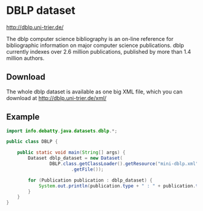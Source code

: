 # DBLP dataset

http://dblp.uni-trier.de/

The dblp computer science bibliography is an on-line reference for bibliographic information on major computer science publications. dblp currently indexes over 2.6 million publications, published by more than 1.4 million authors.

## Download
The whole dblp dataset is available as one big XML file, which you can download at http://dblp.uni-trier.de/xml/

## Example
```java
import info.debatty.java.datasets.dblp.*;

public class DBLP {

    public static void main(String[] args) {
        Dataset dblp_dataset = new Dataset(
                DBLP.class.getClassLoader().getResource("mini-dblp.xml")
                        .getFile());

        for (Publication publication : dblp_dataset) {
            System.out.println(publication.type + " : " + publication.title);
        }
    }
}
```